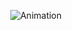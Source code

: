 <p align="center">
  <img src="https://steamuserimages-a.akamaihd.net/ugc/871867951362490738/050AF1B15A586A1E93D6215CBF369FF2FCCB5378/?imw=1024&&ima=fit&impolicy=Letterbox&imcolor=%23000000&letterbox=false" alt="Animation">
</p>


